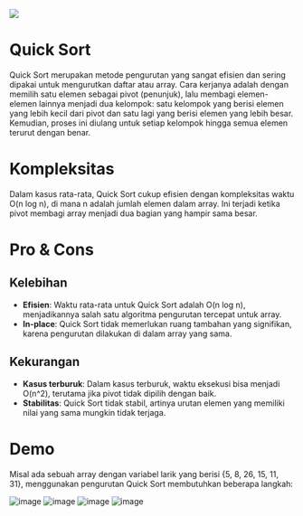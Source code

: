 
![](https://img.shields.io/badge/Java-grey?style=for-the-badge&logo=javascript)

# Quick Sort

Quick Sort merupakan metode pengurutan yang sangat efisien dan sering dipakai untuk mengurutkan daftar atau array. Cara kerjanya adalah dengan memilih satu elemen sebagai pivot (penunjuk), lalu membagi elemen-elemen lainnya menjadi dua kelompok: satu kelompok yang berisi elemen yang lebih kecil dari pivot dan satu lagi yang berisi elemen yang lebih besar. Kemudian, proses ini diulang untuk setiap kelompok hingga semua elemen terurut dengan benar.


# Kompleksitas

Dalam kasus rata-rata, Quick Sort cukup efisien dengan kompleksitas waktu O(n log n), di mana n adalah jumlah elemen dalam array. Ini terjadi ketika pivot membagi array menjadi dua bagian yang hampir sama besar.
# Pro & Cons
## Kelebihan
- **Efisien**: Waktu rata-rata untuk Quick Sort adalah O(n log n), menjadikannya salah satu algoritma pengurutan tercepat untuk array.
- **In-place**: Quick Sort tidak memerlukan ruang tambahan yang signifikan, karena pengurutan dilakukan di dalam array yang sama.

## Kekurangan
- **Kasus terburuk**: Dalam kasus terburuk, waktu eksekusi bisa menjadi O(n^2), terutama jika pivot tidak dipilih dengan baik.
- **Stabilitas**: Quick Sort tidak stabil, artinya urutan elemen yang memiliki nilai yang sama mungkin tidak terjaga.


# Demo

Misal ada sebuah array dengan variabel larik yang berisi {5, 8, 26, 15, 11, 31}, menggunakan pengurutan Quick Sort membutuhkan beberapa langkah:

![image](https://github.com/user-attachments/assets/adea1b67-bca8-4369-9768-53b33789b6da)
![image](https://github.com/user-attachments/assets/66565e97-5852-4425-a0e6-0cbeef220a1c)
![image](https://github.com/user-attachments/assets/89a6f538-cd1c-4c50-90e5-b2a8e0c9502d)
![image](https://github.com/user-attachments/assets/ce27ac7f-bd29-4795-878d-2235dc57f0e5)










